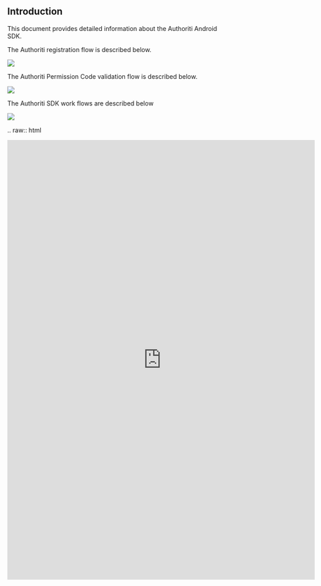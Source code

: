 ## Introduction

This document provides detailed information about the Authoriti Android SDK.

The Authoriti registration flow is described below.

![](https://authoriti-sdk.s3.amazonaws.com/images/registration-workflow.jpg)

The Authoriti Permission Code validation flow is described below.

![](https://authoriti-sdk.s3.amazonaws.com/images/validation-workflow.jpg)

The Authoriti SDK work flows are described below

![](https://authoriti-sdk-docs.s3.amazonaws.com/Authoriti%20-%20System%20Flow%20Chart%20%285%29.jpg) 

.. raw:: html
<iframe width="700" height="1000" src="https://miro.com/app/embed/o9J_klx5LPY=/?" frameborder="0" scrolling="no" allowfullscreen></iframe>

